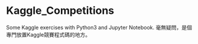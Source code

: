 # Kaggle_Competitions
Some Kaggle exercises with Python3 and Jupyter Notebook.
毫無疑問，是個專門放置Kaggle競賽程式碼的地方。
